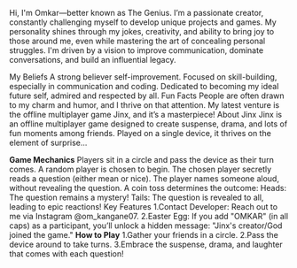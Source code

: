 Hi, I'm Omkar—better known as The Genius. I’m a passionate creator, constantly challenging myself to develop unique projects and games. My personality shines through my jokes, creativity, and ability to bring joy to those around me, even while mastering the art of concealing personal struggles. I'm driven by a vision to improve communication, dominate conversations, and build an influential legacy.

My Beliefs
A strong believer self-improvement.
Focused on skill-building, especially in communication and coding.
Dedicated to becoming my ideal future self, admired and respected by all.
Fun Facts
People are often drawn to my charm and humor, and I thrive on that attention.
My latest venture is the offline multiplayer game Jinx, and it’s a masterpiece!
About Jinx
Jinx is an offline multiplayer game designed to create suspense, drama, and lots of fun moments among friends. Played on a single device, it thrives on the element of surprise...

**Game Mechanics**
Players sit in a circle and pass the device as their turn comes.
A random player is chosen to begin.
The chosen player secretly reads a question (either mean or nice).
The player names someone aloud, without revealing the question.
A coin toss determines the outcome:
Heads: The question remains a mystery!
Tails: The question is revealed to all, leading to epic reactions!
Key Features
1.Contact Developer: Reach out to me via Instagram @om_kangane07.
2.Easter Egg: If you add "OMKAR" (in all caps) as a participant, you’ll unlock a hidden message: "Jinx's creator/God joined the game."
**How to Play**
1.Gather your friends in a circle.
2.Pass the device around to take turns.
3.Embrace the suspense, drama, and laughter that comes with each question!
